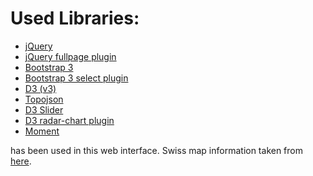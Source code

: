 # Used Libraries:

*   [jQuery](https://jquery.com/)
*   [jQuery fullpage plugin](http://alvarotrigo.com/fullPage/)
*   [Bootstrap 3](http://getbootstrap.com/)
*   [Bootstrap 3 select plugin](https://silviomoreto.github.io/bootstrap-select/)
*   [D3 (v3)](https://d3js.org/)
*   [Topojson](https://github.com/topojson/topojson)
*   [D3 Slider](https://github.com/MasterMaps/d3-slider)
*   [D3 radar-chart plugin](https://github.com/alangrafu/radar-chart-d3)
*   [Moment](https://momentjs.com/)

has been used in this web interface.
Swiss map information taken from [here](https://github.com/interactivethings/swiss-maps).
